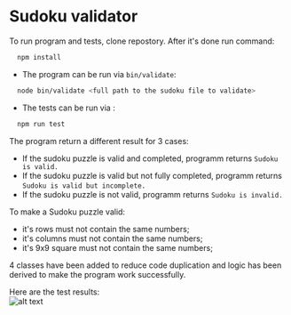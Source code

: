 # Sudoku validator

To run program and tests, clone repostory. After it's done run command:
```sh
  npm install
``` 
- The program can be run via `bin/validate`:

```sh
  node bin/validate <full path to the sudoku file to validate>
```
- The tests can be run via :

```sh
  npm run test
```
The program return a different result for 3 cases:
* If the sudoku puzzle is valid and completed, programm returns `Sudoku is valid.`
* If the sudoku puzzle is valid but not fully completed, programm returns `Sudoku is valid but incomplete.`
* If the sudoku puzzle is not valid, programm returns `Sudoku is invalid.`

To make a Sudoku puzzle valid:
- it's rows must not contain the same numbers;
- it's columns must not contain the same numbers;
- it's 9x9 square must not contain the same numbers;

4 classes have been added to reduce code duplication and logic has been derived to make the program work successfully.

Here are the test results:  
![alt text](https://github.com/MDirvens/DataFiles/blob/main/Pictures/sudokuValidatorTest.png)
